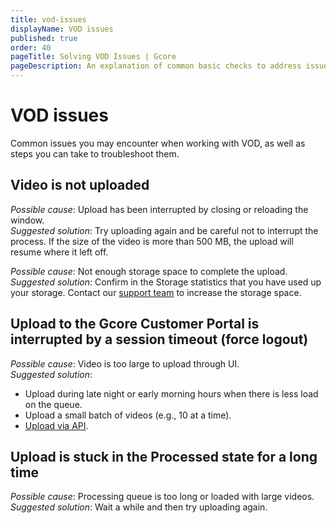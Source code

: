 ```yaml
---
title: vod-issues
displayName: VOD issues
published: true
order: 40
pageTitle: Solving VOD Issues | Gcore
pageDescription: An explanation of common basic checks to address issues that may arise when working with VOD.
---
```


# VOD issues

Common issues you may encounter when working with VOD, as well as steps you can take to troubleshoot them.

## Video is not uploaded

_Possible cause_: Upload has been interrupted by closing or reloading the window.  
_Suggested solution_: Try uploading again and be careful not to interrupt the process. If the size of the video is more than 500 MB, the upload will resume where it left off.

_Possible cause_: Not enough storage space to complete the upload.  
_Suggested solution_: Confirm in the Storage statistics that you have used up your storage. Contact our [support team](mailto:support@gcore.com) to increase the storage space.

## Upload to the Gcore Customer Portal is interrupted by a session timeout (force logout)

_Possible cause_: Video is too large to upload through UI.  
_Suggested solution_:

-   Upload during late night or early morning hours when there is less load on the queue.
-   Upload a small batch of videos (e.g., 10 at a time).
-   <a href="https://gcore.com/docs/streaming-platform/video-hosting/upload-video-via-api" target="_blank">Upload via API</a>.

## Upload is stuck in the Processed state for a long time

_Possible cause_: Processing queue is too long or loaded with large videos.  
_Suggested solution_: Wait a while and then try uploading again.
